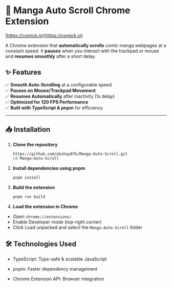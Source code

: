 # 🚀 Manga Auto Scroll Chrome Extension  
[https://comick.io](https://comick.io)

A Chrome extension that **automatically scrolls** comic manga webpages at a constant speed. It **pauses** when you interact with the trackpad or mouse and **resumes smoothly** after a short delay.  

## ✨ Features  
✅ **Smooth Auto-Scrolling** at a configurable speed  
✅ **Pauses on Mouse/Trackpad Movement**  
✅ **Resumes Automatically** after inactivity (1s delay)  
✅ **Optimized for 120 FPS Performance**  
✅ **Built with TypeScript & pnpm** for efficiency  

---

## 📥 Installation  

1. **Clone the repository**  
   ```sh
   https://github.com/akshay07k/Manga-Auto-Scroll.git
   cd Manga-Auto-Scroll

2. **Install dependencies using pnpm**
   ```sh
   pnpm install

3. **Build the extension**
   ```sh
   pnpm run build

4. **Load the extension in Chrome**
- Open `chrome://extensions/`
- Enable Developer mode (top-right corner)
- Click Load unpacked and select the `Manga-Auto-Scroll` folder


## 🛠️ Technologies Used
- TypeScript: Type-safe & scalable JavaScript

- pnpm: Faster dependency management

- Chrome Extension API: Browser integration

